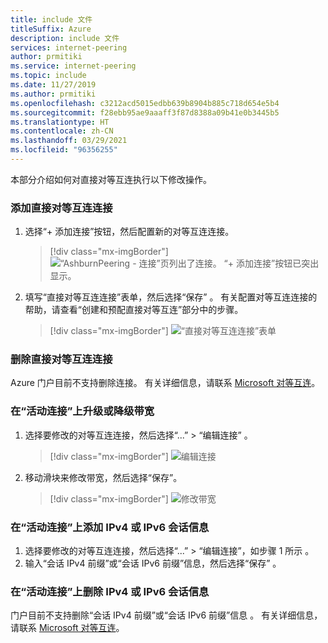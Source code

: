 ```yaml
---
title: include 文件
titleSuffix: Azure
description: include 文件
services: internet-peering
author: prmitiki
ms.service: internet-peering
ms.topic: include
ms.date: 11/27/2019
ms.author: prmitiki
ms.openlocfilehash: c3212acd5015edbb639b8904b885c718d654e5b4
ms.sourcegitcommit: f28ebb95ae9aaaff3f87d8388a09b41e0b3445b5
ms.translationtype: HT
ms.contentlocale: zh-CN
ms.lasthandoff: 03/29/2021
ms.locfileid: "96356255"
---
```

本部分介绍如何对直接对等互连执行以下修改操作。

### <a name="add-direct-peering-connections"></a>添加直接对等互连连接
1. 选择“+ 添加连接”按钮，然后配置新的对等互连连接。
    > [!div class="mx-imgBorder"]
    > ![“AshburnPeering - 连接”页列出了连接。 “+ 添加连接”按钮已突出显示。](../media/setup-direct-modify-addconnection.png)

1. 填写“直接对等互连连接”表单，然后选择“保存” 。 有关配置对等互连连接的帮助，请查看“创建和预配直接对等互连”部分中的步骤。
    > [!div class="mx-imgBorder"]
    > ![“直接对等互连连接”表单](../media/setup-direct-modify-savenewconnection.png)

### <a name="remove-direct-peering-connections"></a>删除直接对等互连连接

Azure 门户目前不支持删除连接。 有关详细信息，请联系 [Microsoft 对等互连](mailto:peeringexperience@microsoft.com)。

### <a name="upgrade-or-downgrade-bandwidth-on-active-connections"></a>在“活动连接”上升级或降级带宽
1. 选择要修改的对等互连连接，然后选择“...” > “编辑连接” 。
    > [!div class="mx-imgBorder"]
    > ![编辑连接](../media/setup-direct-modify-editconnection.png)

1. 移动滑块来修改带宽，然后选择“保存”。
    > [!div class="mx-imgBorder"]
    > ![修改带宽](../media/setup-direct-modify-editconnectionsettings.png)

### <a name="add-ipv4-or-ipv6-session-information-on-active-connections"></a>在“活动连接”上添加 IPv4 或 IPv6 会话信息
1. 选择要修改的对等互连连接，然后选择“...” > “编辑连接”，如步骤 1 所示 。
1. 输入“会话 IPv4 前缀”或“会话 IPv6 前缀”信息，然后选择“保存”  。

### <a name="remove-ipv4-or-ipv6-session-information-on-active-connections"></a>在“活动连接”上删除 IPv4 或 IPv6 会话信息
门户目前不支持删除“会话 IPv4 前缀”或“会话 IPv6 前缀”信息 。 有关详细信息，请联系 [Microsoft 对等互连](mailto:peeringexperience@microsoft.com)。
